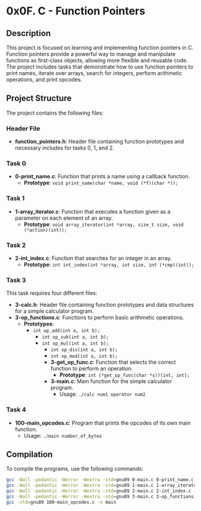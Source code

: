 # 0x0F. C - Function Pointers

## Description
This project is focused on learning and implementing function pointers in C. Function pointers provide a powerful way to manage and manipulate functions as first-class objects, allowing more flexible and reusable code. The project includes tasks that demonstrate how to use function pointers to print names, iterate over arrays, search for integers, perform arithmetic operations, and print opcodes.

## Project Structure
The project contains the following files:

### Header File
- **function_pointers.h**: Header file containing function prototypes and necessary includes for tasks 0, 1, and 2.

### Task 0
- **0-print_name.c**: Function that prints a name using a callback function.
  - **Prototype**: `void print_name(char *name, void (*f)(char *));`

### Task 1
- **1-array_iterator.c**: Function that executes a function given as a parameter on each element of an array.
  - **Prototype**: `void array_iterator(int *array, size_t size, void (*action)(int));`

### Task 2
- **2-int_index.c**: Function that searches for an integer in an array.
  - **Prototype**: `int int_index(int *array, int size, int (*cmp)(int));`

### Task 3
This task requires four different files:
- **3-calc.h**: Header file containing function prototypes and data structures for a simple calculator program.
- **3-op_functions.c**: Functions to perform basic arithmetic operations.
  - **Prototypes**:
      - `int op_add(int a, int b);`
          - `int op_sub(int a, int b);`
	      - `int op_mul(int a, int b);`
	          - `int op_div(int a, int b);`
		      - `int op_mod(int a, int b);`
		      - **3-get_op_func.c**: Function that selects the correct function to perform an operation.
		        - **Prototype**: `int (*get_op_func(char *s))(int, int);`
			- **3-main.c**: Main function for the simple calculator program.
			  - Usage: `./calc num1 operator num2`

### Task 4
- **100-main_opcodes.c**: Program that prints the opcodes of its own main function.
  - Usage: `./main number_of_bytes`

## Compilation
To compile the programs, use the following commands:
```sh
gcc -Wall -pedantic -Werror -Wextra -std=gnu89 0-main.c 0-print_name.c -o a
gcc -Wall -pedantic -Werror -Wextra -std=gnu89 1-main.c 1-array_iterator.c -o b
gcc -Wall -pedantic -Werror -Wextra -std=gnu89 2-main.c 2-int_index.c -o c
gcc -Wall -pedantic -Werror -Wextra -std=gnu89 3-main.c 3-op_functions.c 3-get_op_func.c -o calc
gcc -std=gnu89 100-main_opcodes.c -o main
